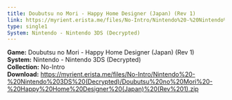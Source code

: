 ```yaml
---
title: Doubutsu no Mori - Happy Home Designer (Japan) (Rev 1)
link: https://myrient.erista.me/files/No-Intro/Nintendo%20-%20Nintendo%203DS%20(Decrypted)/Doubutsu%20no%20Mori%20-%20Happy%20Home%20Designer%20(Japan)%20(Rev%201).zip
type: single1
System: Nintendo - Nintendo 3DS (Decrypted)
---
```

<b>Game:</b> Doubutsu no Mori - Happy Home Designer (Japan) (Rev 1)<br>
<b>System:</b> Nintendo - Nintendo 3DS (Decrypted)<br>
<b>Collection:</b> No-Intro<br>
<b>Download:</b> https://myrient.erista.me/files/No-Intro/Nintendo%20-%20Nintendo%203DS%20(Decrypted)/Doubutsu%20no%20Mori%20-%20Happy%20Home%20Designer%20(Japan)%20(Rev%201).zip